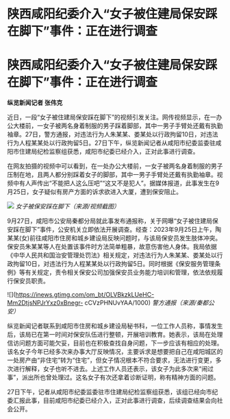 # 陕西咸阳纪委介入“女子被住建局保安踩在脚下”事件：正在进行调查

# 陕西咸阳纪委介入“女子被住建局保安踩在脚下”事件：正在进行调查

**纵览新闻记者 张伟克**

近日，一段“女子被住建局保安踩在脚下”的视频引发关注。网传视频显示，在一办公大楼前，一女子被两名身着制服的男子踩着脚部，其中一男子手臂处还戴有执勤袖章。27日，警方通报，对违法行为人朱某某、娄某处以行政拘留10日，对违法行为人程某某处以行政拘留5日。27日下午，纵览新闻记者从咸阳市纪委监委驻咸阳市住建局纪检监察组获悉，咸阳市纪委已经介入，正对此事进行调查。

在网友拍摄的视频中可以看到，在一处办公大楼前，一女子被两名身着制服的男子压制在地，且两人都分别踩着女子的脚部，其中一男子手臂处还戴有执勤袖章。视频中有人声传出“不能把人这么压吧”“这又不是犯人”。据媒体报道，此事发生在9月25日，女子疑似有房产方面的诉求欲进入大厦，遭到保安阻止。

![](https://inews.gtimg.com/om_bt/OiRQYBanpenXJUiO5Z65dWwVeCeefUN5PCpaB_kJ9k9ugAA/1000)
_女子被保安踩在脚下（来源/视频截图）_

9月27日，咸阳市公安局秦都分局就此事发布通报称，关于网曝“女子被住建局保安踩在脚下”事件，公安机关立即依法开展调查。经查：2023年9月25日上午，陶某某(女)前往咸阳市住房和城乡建设局反映问题时，与该局保安员发生肢体冲突。保安员朱某某等人在处置该事件时方法简单粗暴，故意伤害他人身体。我局依据《中华人民共和国治安管理处罚法》相关规定，对违法行为人朱某某、娄某处以行政拘留10日，对违法行为人程某某处以行政拘留5日。同时根据《保安服务管理条例》等有关规定，责令相关保安公司加强保安员业务能力培训和管理，依法依规履行保安员职责。

![](https://inews.gtimg.com/om_bt/OLVBkzkLUeHC-Mm2DtjsNPJrYxz0xBnegr-
cCVzPHNUvYAA/1000) _警方通报（来源/秦都公安）_

纵览新闻记者联系到咸阳市住房和城乡建设局秘书科，一位工作人员称，事情发生后，该局已在第一时间对保安队伍进行整顿，开展培训教育。她表示，该局在处理信访问题方面可能欠妥，目前也在积极查找自身问题，下一步应该有相应的处理。该名女子今年已经多次来办事大厅反映情况，主要诉求是想要把自己在咸阳城区的一处房产由“非住宅”转为“住宅”，但女子情况根本不符合要求，无法进行变更，多次进行解释，女子也听不进去。上述工作人员还表示，该女子为此多次来“闹过事”，派出所也曾处理过。这名女子有次还拿着诊断证明，称有精神方面的问题。

27日下午，记者从咸阳市纪委监委驻市住建局纪检监察组获悉，该组已经向市纪委汇报此事，目前咸阳市纪委已经介入，正对此事进行调查，后续调查结果会向社会公开。

